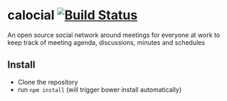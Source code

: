 # calocial [![Build Status](https://travis-ci.org/theunexpected1/calocial.svg?branch=master)](https://travis-ci.org/theunexpected1/calocial)
An open source social network around meetings for everyone at work to keep track of meeting agenda, discussions, minutes and schedules

## Install

* Clone the repository
* run ````npm install```` (will trigger bower install automatically)